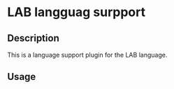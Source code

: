 # LAB langguag surpport

## Description

This is a language support plugin for the LAB language.

## Usage